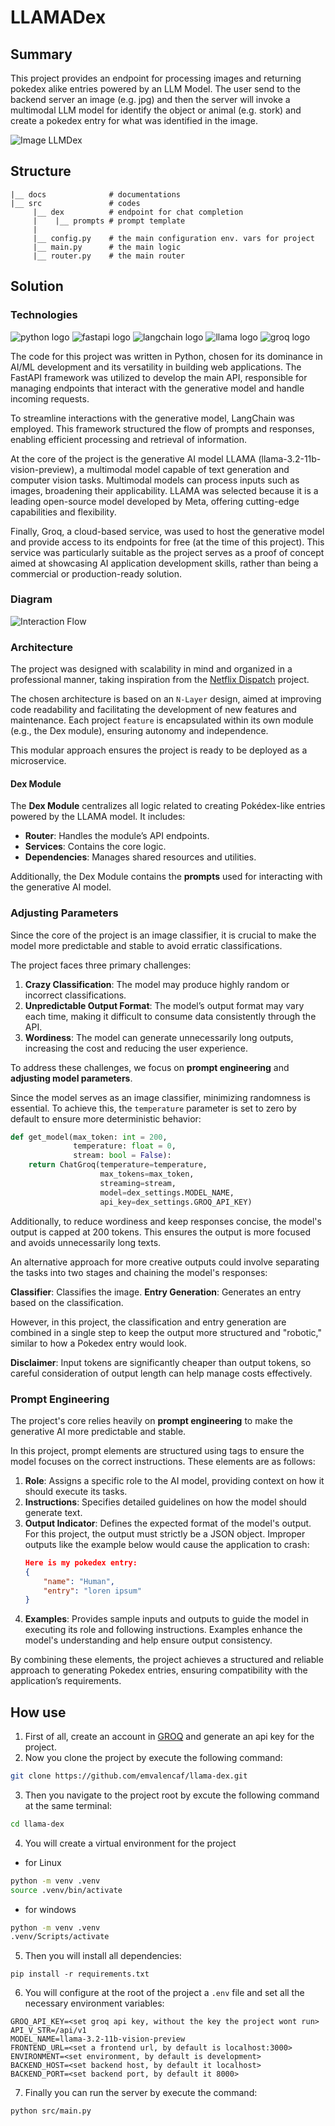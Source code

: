 # LLAMADex

## Summary

This project provides an endpoint for processing images and returning pokedex alike entries powered by an LLM Model. The user send to the backend server an image (e.g. jpg) and then the server will invoke a multimodal LLM model for identify the object or animal (e.g. stork) and create a pokedex entry for what was identified in the image.

![Image LLMDex](/docs/images/diagram_llama_dex.jpg)

## Structure
```
|__ docs              # documentations
|__ src               # codes
     |__ dex          # endpoint for chat completion
     |    |__ prompts # prompt template
     |
     |__ config.py    # the main configuration env. vars for project
     |__ main.py      # the main logic
     |__ router.py    # the main router
```

## Solution 

### Technologies

<img src="https://img.shields.io/badge/Python-005571?style=for-the-badge&logo=python" alt="python logo" />
<img src="https://img.shields.io/badge/FastAPI-005571?style=for-the-badge&logo=fastapi" alt="fastapi logo" />
<img src="https://img.shields.io/badge/LangChain-005571?style=for-the-badge&logo=langchain" alt="langchain logo"/>
<img src="https://img.shields.io/badge/LLAMA-005571?style=for-the-badge&logo=meta" alt="llama logo" />
<img src="https://img.shields.io/badge/Groq-005571?style=for-the-badge&logo=groq" alt="groq logo" />

The code for this project was written in Python, chosen for its dominance in AI/ML development and its versatility in building web applications. The FastAPI framework was utilized to develop the main API, responsible for managing endpoints that interact with the generative model and handle incoming requests.

To streamline interactions with the generative model, LangChain was employed. This framework structured the flow of prompts and responses, enabling efficient processing and retrieval of information.

At the core of the project is the generative AI model LLAMA (llama-3.2-11b-vision-preview), a multimodal model capable of text generation and computer vision tasks. Multimodal models can process inputs such as images, broadening their applicability. LLAMA was selected because it is a leading open-source model developed by Meta, offering cutting-edge capabilities and flexibility.

Finally, Groq, a cloud-based service, was used to host the generative model and provide access to its endpoints for free (at the time of this project). This service was particularly suitable as the project serves as a proof of concept aimed at showcasing AI application development skills, rather than being a commercial or production-ready solution.

### Diagram

![Interaction Flow](/docs//images/diagram_llama_dex_2.jpg)

### Architecture

The project was designed with scalability in mind and organized in a professional manner, taking inspiration from the [Netflix Dispatch](https://github.com/Netflix/dispatch) project.

The chosen architecture is based on an `N-Layer` design, aimed at improving code readability and facilitating the development of new features and maintenance. Each project `feature` is encapsulated within its own module (e.g., the Dex module), ensuring autonomy and independence. 

This modular approach ensures the project is ready to be deployed as a microservice.

#### Dex Module

The **Dex Module** centralizes all logic related to creating Pokédex-like entries powered by the LLAMA model. It includes:
- **Router**: Handles the module’s API endpoints.
- **Services**: Contains the core logic.
- **Dependencies**: Manages shared resources and utilities.

Additionally, the Dex Module contains the **prompts** used for interacting with the generative AI model.

### Adjusting Parameters

Since the core of the project is an image classifier, it is crucial to make the model more predictable and stable to avoid erratic classifications.

The project faces three primary challenges:

1. **Crazy Classification**: The model may produce highly random or incorrect classifications.
2. **Unpredictable Output Format**: The model’s output format may vary each time, making it difficult to consume data consistently through the API.
3. **Wordiness**: The model can generate unnecessarily long outputs, increasing the cost and reducing the user experience.

To address these challenges, we focus on **prompt engineering** and **adjusting model parameters**.

Since the model serves as an image classifier, minimizing randomness is essential. To achieve this, the `temperature` parameter is set to zero by default to ensure more deterministic behavior:

```python
def get_model(max_token: int = 200,
              temperature: float = 0,
              stream: bool = False):
    return ChatGroq(temperature=temperature,
                    max_tokens=max_token,
                    streaming=stream,
                    model=dex_settings.MODEL_NAME,
                    api_key=dex_settings.GROQ_API_KEY)
```
Additionally, to reduce wordiness and keep responses concise, the model's output is capped at 200 tokens. This ensures the output is more focused and avoids unnecessarily long texts.

An alternative approach for more creative outputs could involve separating the tasks into two stages and chaining the model's responses:

**Classifier**: Classifies the image.
**Entry Generation**: Generates an entry based on the classification.

However, in this project, the classification and entry generation are combined in a single step to keep the output more structured and "robotic," similar to how a Pokedex entry would look.

**Disclaimer**: Input tokens are significantly cheaper than output tokens, so careful consideration of output length can help manage costs effectively.


### Prompt Engineering

The project's core relies heavily on **prompt engineering** to make the generative AI more predictable and stable.

In this project, prompt elements are structured using tags to ensure the model focuses on the correct instructions. These elements are as follows:

1. **Role**: Assigns a specific role to the AI model, providing context on how it should execute its tasks.
2. **Instructions**: Specifies detailed guidelines on how the model should generate text.
3. **Output Indicator**: Defines the expected format of the model's output. For this project, the output must strictly be a JSON object. Improper outputs like the example below would cause the application to crash:
    ```json
    Here is my pokedex entry:
    {
        "name": "Human",
        "entry": "loren ipsum"
    }
    ```
4. **Examples**: Provides sample inputs and outputs to guide the model in executing its role and following instructions. Examples enhance the model's understanding and help ensure output consistency.

By combining these elements, the project achieves a structured and reliable approach to generating Pokedex entries, ensuring compatibility with the application’s requirements.


## How use

1. First of all, create an account in [GROQ](https://groq.com/) and generate an api key for the project.
2. Now you clone the project by execute the following command:
```bash
git clone https://github.com/emvalencaf/llama-dex.git

```
3. Then you navigate to the project root by excute the following command at the same terminal:
```bash
cd llama-dex
```
4. You will create a virtual environment for the project
- for Linux
```bash
python -m venv .venv
source .venv/bin/activate
```
- for windows
```bash
python -m venv .venv
.venv/Scripts/activate
```
5. Then you will install all dependencies:
```
pip install -r requirements.txt
```
6. You will configure at the root of the project a `.env` file and set all the necessary environment variables:
```
GROQ_API_KEY=<set groq api key, without the key the project wont run>
API_V_STR=/api/v1
MODEL_NAME=llama-3.2-11b-vision-preview
FRONTEND_URL=<set a frontend url, by default is localhost:3000>
ENVIRONMENT=<set environment, by default is development>
BACKEND_HOST=<set backend host, by default it localhost>
BACKEND_PORT=<set backend port, by default it 8000>
```
7. Finally you can run the server by execute the command:
```bash
python src/main.py
```